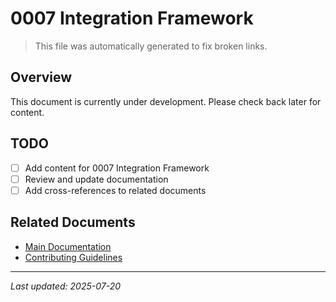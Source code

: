 # 0007 Integration Framework

> This file was automatically generated to fix broken links.

## Overview

This document is currently under development. Please check back later for content.

## TODO

- [ ] Add content for 0007 Integration Framework
- [ ] Review and update documentation
- [ ] Add cross-references to related documents

## Related Documents

- [Main Documentation](../../index.md)
- [Contributing Guidelines](../../CONTRIBUTING.md)

______________________________________________________________________

*Last updated: 2025-07-20*
